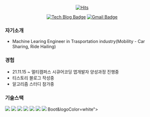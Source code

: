 <div align=center>
	
[![Hits](https://hits.seeyoufarm.com/api/count/incr/badge.svg?url=https%3A%2F%2Fgithub.com%2Freumachoi&count_bg=%2393E356&title_bg=%23555555&icon=iconify.svg&icon_color=%23E7E7E7&title=visit&edge_flat=false)](https://hits.seeyoufarm.com)

[![Tech Blog Badge](http://img.shields.io/badge/-Tech%20blog-black?style=flat-square&logo=github&link=https://zzsza.github.io/)](https://cune-studyblog.tistory.com) 
[![Gmail Badge](https://img.shields.io/badge/-Gmail-d14836?style=flat-square&logo=Gmail&logoColor=white&link=mailto:reumaco99@gmail.com)](mailto:reumaco99@gmail.com)
</div>
	
</div>



### 자기소개
- Machine Learing Engineer in Trasportation industry(Mobility - Car Sharing, Ride Hailing)


### 경험
- 21.11.15 ~ 멀티캠퍼스 시큐어코딩 앱개발자 양성과정 진행중
- 티스토리 블로그 작성중
- 알고리즘 스터디 참가중



### 기술스택

<div>
<img src="https://img.shields.io/badge/Html-EF2D5E?style=for-the-badge&logo=Html&logoColor=white">  <img src="https://img.shields.io/badge/Css-FF9E0F?style=for-the-badge&logo=Css&logoColor=white">  <img src="https://img.shields.io/badge/JavaScript-F7DF1E?style=for-the-badge&logo=JavaScript&logoColor=white">  <img src="https://img.shields.io/badge/Spring-6DB33F?style=for-the-badge&logo=Spring&logoColor=white">  <img src="https://img.shields.io/badge/Spring Boot-6DB33F?style=for-the-badge&logo=Spring Boot&logoColor=white"> <img src="https://img.shields.io/badge/Java-3776AB?style=for-the-badge&logo=Java&logoColor=white">  <img src="https://img.shields.io/badge/Kotlin-7E4DD2?style=for-the-badge&logo=Kotlin&logoColor=white">  Boot&logoColor=white">
</div>
